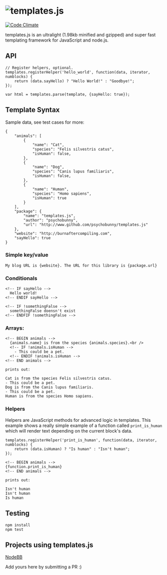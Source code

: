 # <img alt="templates.js" src="http://i.imgur.com/vVyRepC.png" />
[![Code Climate](https://codeclimate.com/github/psychobunny/templates.js.png)](https://codeclimate.com/github/psychobunny/templates.js)

templates.js is an ultralight (1.98kb minified and gzipped) and super fast templating framework for JavaScript and node.js.


## API

```
// Register helpers, optional.
templates.registerHelper('hello_world', function(data, iterator, numblocks) {
	return (data.sayHello) ? "Hello World!" : "Goodbye!";
});

var html = templates.parse(template, {sayHello: true});
```


## Template Syntax
Sample data, see test cases for more:

```
{
	"animals": [
		{
			"name": "Cat",
			"species": "Felis silvestris catus",
			"isHuman": false,
		},
		{
			"name": "Dog",
			"species": "Canis lupus familiaris",
			"isHuman": false,
		},
		{
			"name": "Human",
			"species": "Homo sapiens",
			"isHuman": true
		}
	],
	"package": {
		"name": "templates.js",
		"author": "psychobunny",
		"url": "http://www.github.com/psychobunny/templates.js"
	},
	"website": "http://burnaftercompiling.com",
	"sayHello": true
}
```

### Simple key/value
```
My blog URL is {website}. The URL for this library is {package.url}
```

### Conditionals
```
<!-- IF sayHello -->
  Hello world!
<!-- ENDIF sayHello -->

<!-- IF !somethingFalse -->
  somethingFalse doensn't exist
<!-- ENDFIF !somethingFalse -->
```

### Arrays:
```
<!-- BEGIN animals -->
  {animals.name} is from the species {animals.species}.<br />
  <!-- IF !animals.isHuman -->
    - This could be a pet.
  <!-- ENDIF !animals.isHuman -->
<!-- END animals -->

prints out:

Cat is from the species Felis silvestris catus.
- This could be a pet.
Dog is from the Canis lupus familiaris.
- This could be a pet.
Human is from the species Homo sapiens.
```

### Helpers

Helpers are JavaScript methods for advanced logic in templates. This example shows a really simple example of a function called `print_is_human` which will render text depending on the current block's data.

```
templates.registerHelper('print_is_human', function(data, iterator, numblocks) {
	return (data.isHuman) ? "Is human" : "Isn't human";
});

<!-- BEGIN animals -->
{function.print_is_human}
<!-- END animals -->

prints out:

Isn't human
Isn't human
Is human
```

## Testing

    npm install
    npm test

## Projects using templates.js

[NodeBB](http://www.nodebb.org)

Add yours here by submitting a PR :)
